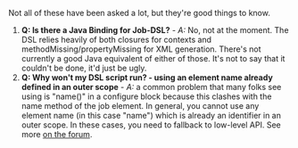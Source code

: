 Not all of these have been asked a lot, but they're good things to know.

1. **Q: Is there a Java Binding for Job-DSL?** - _A:_ No, not at the moment. The DSL relies heavily of both closures for contexts  and methodMissing/propertyMissing for XML generation. There's not currently a good Java equivalent of either of those. It's not to say that it couldn't be done, it'd just be ugly.
1. **Q: Why won't my DSL script run? - using an element name already defined in an outer scope** - _A:_ a common problem that many folks see using is "name()" in a configure block because this clashes with the name method of the job element. In general, you cannot use any element name (in this case "name") which is already an identifier in an outer scope. In these cases, you need to fallback to low-level API. See more [on the forum](https://groups.google.com/forum/#!msg/job-dsl-plugin/ljdB2BMEEz8/AUIXcbreknIJ). 